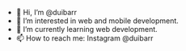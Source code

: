 - 👋 Hi, I’m @duibarr
- 👀 I’m interested in web and mobile development.
- 🌱 I’m currently learning web development.
- 📫 How to reach me: Instagram @duibarr

